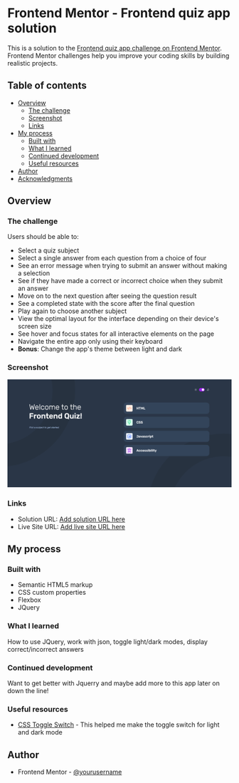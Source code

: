 # Frontend Mentor - Frontend quiz app solution

This is a solution to the [Frontend quiz app challenge on Frontend Mentor](https://www.frontendmentor.io/challenges/frontend-quiz-app-BE7xkzXQnU). Frontend Mentor challenges help you improve your coding skills by building realistic projects. 

## Table of contents

- [Overview](#overview)
  - [The challenge](#the-challenge)
  - [Screenshot](#screenshot)
  - [Links](#links)
- [My process](#my-process)
  - [Built with](#built-with)
  - [What I learned](#what-i-learned)
  - [Continued development](#continued-development)
  - [Useful resources](#useful-resources)
- [Author](#author)
- [Acknowledgments](#acknowledgments)


## Overview

### The challenge

Users should be able to:

- Select a quiz subject
- Select a single answer from each question from a choice of four
- See an error message when trying to submit an answer without making a selection
- See if they have made a correct or incorrect choice when they submit an answer
- Move on to the next question after seeing the question result
- See a completed state with the score after the final question
- Play again to choose another subject
- View the optimal layout for the interface depending on their device's screen size
- See hover and focus states for all interactive elements on the page
- Navigate the entire app only using their keyboard
- **Bonus**: Change the app's theme between light and dark

### Screenshot

![](./screenshot.png)


### Links

- Solution URL: [Add solution URL here](https://github.com/MattJM1007/Frontend-Quiz-App)
- Live Site URL: [Add live site URL here](https://mattjm1007.github.io/Frontend-Quiz-App/)

## My process

### Built with

- Semantic HTML5 markup
- CSS custom properties
- Flexbox
- JQuery

### What I learned

How to use JQuery, work with json, toggle light/dark modes, display correct/incorrect answers

### Continued development

Want to get better with Jquerry and maybe add more to this app later on down the line!


### Useful resources

- [CSS Toggle Switch](https://www.w3schools.com/howto/howto_css_switch.asp) - This helped me make the toggle switch for light and dark mode

## Author

- Frontend Mentor - [@yourusername](https://www.frontendmentor.io/profile/MattJM1007)

